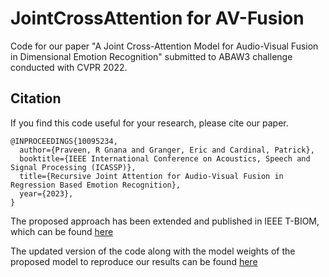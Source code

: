 # JointCrossAttention for AV-Fusion
Code for our paper "A Joint Cross-Attention Model for Audio-Visual Fusion in Dimensional Emotion Recognition" submitted to ABAW3 challenge conducted with CVPR 2022. 

## Citation

If you find this code useful for your research, please cite our paper.

```
@INPROCEEDINGS{10095234,
  author={Praveen, R Gnana and Granger, Eric and Cardinal, Patrick},
  booktitle={IEEE International Conference on Acoustics, Speech and Signal Processing (ICASSP)}, 
  title={Recursive Joint Attention for Audio-Visual Fusion in Regression Based Emotion Recognition}, 
  year={2023},
}
```

The proposed approach has been extended and published in IEEE T-BIOM, which can be found [here](https://ieeexplore.ieee.org/abstract/document/10005783)

The updated version of the code along with the model weights of the proposed model to reproduce our results can be found [here](https://github.com/praveena2j/Joint-Cross-Attention-for-Audio-Visual-Fusion)
